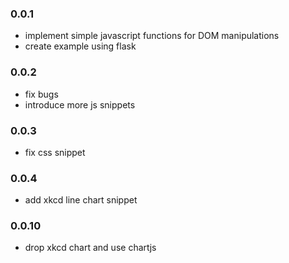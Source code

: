 ### 0.0.1

* implement simple javascript functions for DOM manipulations
* create example using flask

### 0.0.2

* fix bugs
* introduce more js snippets

### 0.0.3

* fix css snippet

### 0.0.4

* add xkcd line chart snippet

### 0.0.10

* drop xkcd chart and use chartjs
